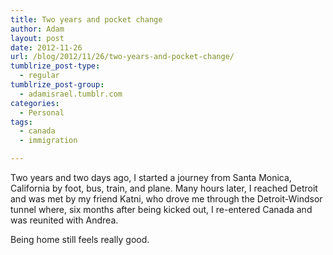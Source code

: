 ```yaml
---
title: Two years and pocket change
author: Adam
layout: post
date: 2012-11-26
url: /blog/2012/11/26/two-years-and-pocket-change/
tumblrize_post-type:
  - regular
tumblrize_post-group:
  - adamisrael.tumblr.com
categories:
  - Personal
tags:
  - canada
  - immigration

---
```

Two years and two days ago, I started a journey from Santa Monica, California by foot, bus, train, and plane. Many hours later, I reached Detroit and was met by my friend Katni, who drove me through the Detroit-Windsor tunnel where, six months after being kicked out, I re-entered Canada and was reunited with Andrea.

Being home still feels really good.